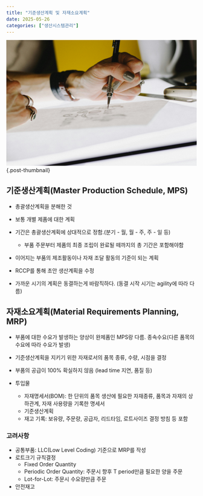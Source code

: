 ```yaml
---
title: "기준생산계획 및 자재소요계획"
date: 2025-05-26
categories: ["생산시스템관리"]
---
```


![](/img/human-thumb.jpg){.post-thumbnail}

## 기준생산계획(Master Production Schedule, MPS)

- 총괄생산계획을 분해한 것
- 보통 개별 제품에 대한 계획
- 기간은 총괄생산계획에 상대적으로 정함.(분기 - 월, 월 - 주, 주 - 일 등)
    - 부품 주문부터 제품의 최종 조립이 완료될 떼까지의 총 기간은 포함해야함
- 이어지는 부품의 제조활동이나 자재 조달 활동의 기준이 되는 계획

- RCCP를 통해 초안 생산계획을 수정
- 가까운 시기의 계획은 동결하는게 바람직하다. (동결 시작 시기는 agility에 따라 다름)

## 자재소요계획(Material Requirements Planning, MRP)

- 부품에 대한 수요가 발생하는 양상이 완제품인 MPS랑 다름. 종속수요(다른 품목의 수요에 따라 수요가 발생)
- 기준생산계획을 지키기 위한 자재로서의 품목 종류, 수량, 시점을 결정
- 부품의 공급이 100% 확실하지 않음 (lead time 지연, 품질 등)

- 투입물
    - 자재명세서(BOM): 한 단위의 품목 생산에 필요한 자재종류, 품목과 자재의 상하관계, 자재 사용량을 기록한 명세서
    - 기준생산계획
    - 재고 기록: 보유량, 주문량, 공급자, 리드타임, 로트사이즈 결정 방침 등 포함

### 고려사항

- 공통부품: LLC(Low Level Coding) 기준으로 MRP를 작성
- 로트크기 규칙결정
    - Fixed Order Quantity
    - Periodic Order Quantity: 주문시 향후 T period만큼 필요한 양을 주문
    - Lot-for-Lot: 주문시 수요량만큼 주문
- 안전재고
